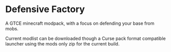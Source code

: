 # Defensive Factory
A GTCE minecraft modpack, with a focus on defending your base from mobs. 

Current modlist can be downloaded though a Curse pack format compatible launcher using the mods only zip for the current build.
